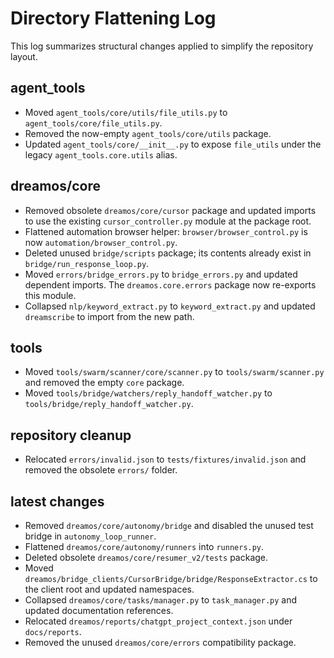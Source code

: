 # Directory Flattening Log

This log summarizes structural changes applied to simplify the repository layout.

## agent_tools
- Moved `agent_tools/core/utils/file_utils.py` to `agent_tools/core/file_utils.py`.
- Removed the now-empty `agent_tools/core/utils` package.
- Updated `agent_tools/core/__init__.py` to expose `file_utils` under the legacy
  `agent_tools.core.utils` alias.

## dreamos/core
- Removed obsolete `dreamos/core/cursor` package and updated imports to use the
  existing `cursor_controller.py` module at the package root.
- Flattened automation browser helper: `browser/browser_control.py` is now
  `automation/browser_control.py`.
- Deleted unused `bridge/scripts` package; its contents already exist in
  `bridge/run_response_loop.py`.
- Moved `errors/bridge_errors.py` to `bridge_errors.py` and updated dependent
  imports. The `dreamos.core.errors` package now re-exports this module.
- Collapsed `nlp/keyword_extract.py` to `keyword_extract.py` and updated
  `dreamscribe` to import from the new path.

## tools
- Moved `tools/swarm/scanner/core/scanner.py` to `tools/swarm/scanner.py` and removed the empty `core` package.
- Moved `tools/bridge/watchers/reply_handoff_watcher.py` to `tools/bridge/reply_handoff_watcher.py`.

## repository cleanup
- Relocated `errors/invalid.json` to `tests/fixtures/invalid.json` and removed the obsolete `errors/` folder.

## latest changes
- Removed `dreamos/core/autonomy/bridge` and disabled the unused test bridge in `autonomy_loop_runner`.
- Flattened `dreamos/core/autonomy/runners` into `runners.py`.
- Deleted obsolete `dreamos/core/resumer_v2/tests` package.
- Moved `dreamos/bridge_clients/CursorBridge/bridge/ResponseExtractor.cs` to the client root and updated namespaces.
- Collapsed `dreamos/core/tasks/manager.py` to `task_manager.py` and updated documentation references.
- Relocated `dreamos/reports/chatgpt_project_context.json` under `docs/reports`.
- Removed the unused `dreamos/core/errors` compatibility package.
